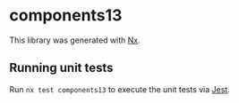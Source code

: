 # components13

This library was generated with [Nx](https://nx.dev).

## Running unit tests

Run `nx test components13` to execute the unit tests via [Jest](https://jestjs.io).
